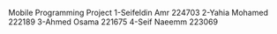 Mobile Programming Project
1-Seifeldin Amr 224703
2-Yahia Mohamed 222189
3-Ahmed Osama 221675
4-Seif Naeemm 223069

